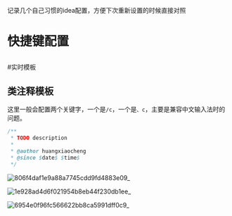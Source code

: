 记录几个自己习惯的idea配置，方便下次重新设置的时候直接对照
# 快捷键配置

## 

#实时模板

## 类注释模板

这里一般会配置两个关键字，一个是`/c`，一个是`、c`，主要是兼容中文输入法时的问题。

```java
/**
 * TODO description
 *
 * @author huangxiaocheng
 * @since $date$ $time$
 */
```

![806f4daf1e9a88a7745cdd9fd4883e09_](https://github.com/user-attachments/assets/773aa03c-e444-4a58-8622-96290407fd61)

![1e928ad4d6f021954b8eb44f230db1ee_](https://github.com/user-attachments/assets/4690933d-6b42-48d9-85fb-85642d4caadf)

![6954e0f96fc566622bb8ca5991dff0c9_](https://github.com/user-attachments/assets/49a77ec5-8b17-41a5-84c3-9484324ca722)
